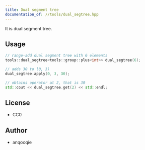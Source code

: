```yaml
---
title: Dual segment tree
documentation_of: //tools/dual_segtree.hpp
---
```


It is dual segment tree.

## Usage
```cpp
// range-add dual segment tree with 6 elements
tools::dual_segtree<tools::group::plus<int>> dual_segtree(6);

// adds 30 to [0, 3)
dual_segtree.apply(0, 3, 30);

// obtains operator at 2, that is 30
std::cout << dual_segtree.get(2) << std::endl;
```

## License
- CC0

## Author
- anqooqie
